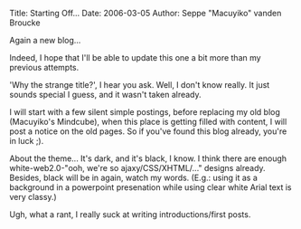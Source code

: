 Title: Starting Off...
Date: 2006-03-05
Author: Seppe "Macuyiko" vanden Broucke

Again a new blog...  
Indeed, I hope that I'll be able to update this one a bit more than my previous attempts.  
'Why the strange title?', I hear you ask. Well, I don't know really. It just sounds special I guess, and it wasn't taken already.  
I will start with a few silent simple postings, before replacing my old blog (Macuyiko's Mindcube), when this place is getting filled with content, I will post a notice on the old pages. So if you've found this blog already, you're in luck ;).  
About the theme... It's dark, and it's black, I know. I think there are enough white-web2.0-"ooh, we're so ajaxy/CSS/XHTML/..." designs already. Besides, black will be in again, watch my words. (E.g.: using it as a background in a powerpoint presenation while using clear white Arial text is very classy.)  
Ugh, what a rant, I really suck at writing introductions/first posts. 
